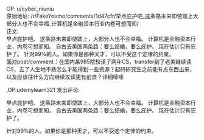 
OP: u/cyber_niuniu  
原始地址: /r/FakeYoumo/comments/1d47cfr/早点庇护吧_这条路未来即使踏上大部分人也不会幸福_计算机是金融资本行业内卷可想而知/  
正文:  
早点庇护吧。 这条路未来即使踏上，大部分人也不会幸福。 计算机是金融资本行业，内卷可想而知。 自古去美国两条路：要么结婚，要么庇护。 现在估计只有庇护了。 针对99%的人。如果你是那种天才，可以不受这个定律的约束。  
面对post/comment：在国内某985院校读了两年CS，transfer到了老美继续读CS，去了人生地不熟怎么才能得到一些资源？起码研究生之前能有点东西出来，以及应该往什么方向继续攻读更有前景？详细嗦嗦 

,OP:udemylearn321 发出评论: 

早点庇护吧。
这条路未来即使踏上，大部分人也不会幸福。
计算机是金融资本行业，内卷可想而知。
自古去美国两条路：要么结婚，要么庇护。
现在估计只有庇护了。

针对99%的人。如果你是那种天才，可以不受这个定律的约束。
